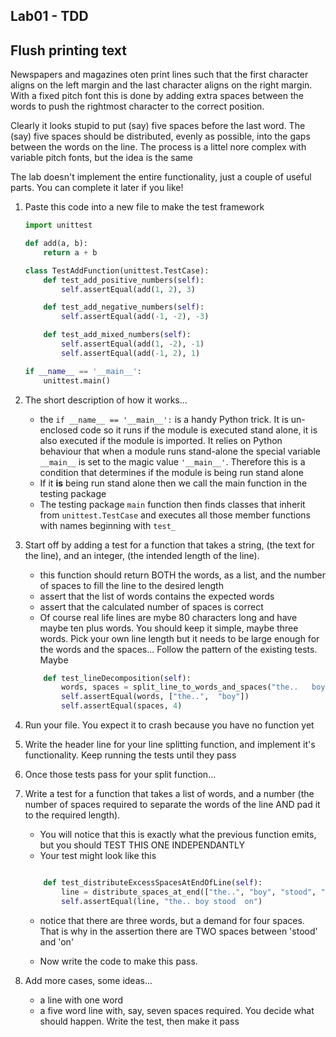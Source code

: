 ## Lab01 - TDD

## Flush printing text

Newspapers and magazines oten print lines such that the first character aligns on the left margin and the last character aligns on the right margin.  With a fixed pitch font this is done by adding extra spaces between the words to push the rightmost character to the correct position.

Clearly it looks stupid to put (say) five spaces before the last word.  The (say) five spaces should be distributed, evenly as possible, into the gaps between the words on the line.  The process is a littel nore complex with variable pitch fonts, but the idea is the same

The lab doesn't implement the entire functionality, just a couple of useful parts. You can complete it later if you like!

1. Paste this code into a new file to make the test framework

    ```Python
    import unittest

    def add(a, b):
        return a + b

    class TestAddFunction(unittest.TestCase):
        def test_add_positive_numbers(self):
            self.assertEqual(add(1, 2), 3)

        def test_add_negative_numbers(self):
            self.assertEqual(add(-1, -2), -3)

        def test_add_mixed_numbers(self):
            self.assertEqual(add(1, -2), -1)
            self.assertEqual(add(-1, 2), 1)

    if __name__ == '__main__':
        unittest.main()
    ```

1. The short description of how it works...
    - the `if __name__ == '__main__':` is a handy Python trick.  It is un-enclosed code so it runs if the module is executed stand alone, it is also executed if the module is imported.  It relies on Python behaviour that when a module runs stand-alone the special variable `__main__` is set to the magic value `'__main__'`.  Therefore this is a condition that determines if the module is being run stand alone
    - If it **is** being run stand alone then we call the main function in the testing package
    - The testing package `main` function then finds classes that inherit from `unittest.TestCase` and executes all those member functions with names beginning with `test_`

1. Start off by adding a test for a function that takes a string, (the text for the line), and an integer, (the intended length of the line).  
    - this function should return BOTH the words, as a list, and the number of spaces to fill the line to the desired length
    - assert that the list of words contains the expected words
    - assert that the calculated number of spaces is correct
    - Of course real life lines are mybe 80 characters long and have maybe ten plus words.  You should keep it simple, maybe three words.  Pick your own line length but it needs to be large enough for the words and the spaces...  Follow the pattern of the existing tests. Maybe
    ```Python
        def test_lineDecomposition(self):
            words, spaces = split_line_to_words_and_spaces("the..   boy", 12)
            self.assertEqual(words, ["the..",  "boy"])
            self.assertEqual(spaces, 4)
    ```

1. Run your file.  You expect it to crash because you have no function yet

1. Write the header line for your line splitting function, and implement it's functionality.  Keep running the tests until they pass

1. Once those tests pass for your split function...

1. Write a test for a function that takes a list of words, and a number (the number of spaces required to separate the words of the line AND pad it to the required length).  
    - You will notice that this is exactly what the previous function emits, but you should TEST THIS ONE INDEPENDANTLY
    - Your test might look like this
    ```Python
   
        def test_distributeExcessSpacesAtEndOfLine(self):
            line = distribute_spaces_at_end(["the..", "boy", "stood", "on"], 4)
            self.assertEqual(line, "the.. boy stood  on")
    ```
    - notice that there are three words, but a demand for four spaces.  That is why in the assertion there are TWO spaces between 'stood' and 'on' 

    - Now write the code to make this pass.

1. Add more cases, some ideas...
    - a line with one word
    - a five word line with, say, seven spaces required.  You decide what should happen.  Write the test, then make it pass
